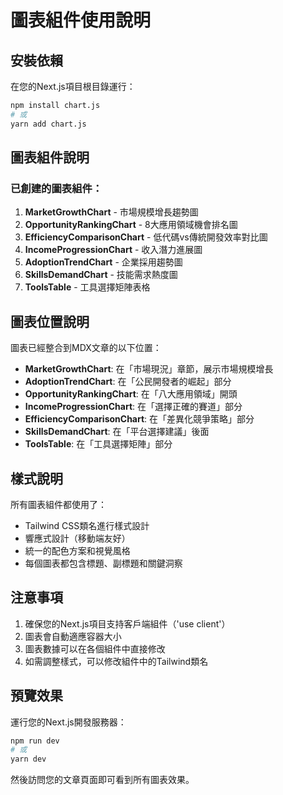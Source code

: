 # 圖表組件使用說明

## 安裝依賴

在您的Next.js項目根目錄運行：

```bash
npm install chart.js
# 或
yarn add chart.js
```

## 圖表組件說明

### 已創建的圖表組件：

1. **MarketGrowthChart** - 市場規模增長趨勢圖
2. **OpportunityRankingChart** - 8大應用領域機會排名圖
3. **EfficiencyComparisonChart** - 低代碼vs傳統開發效率對比圖
4. **IncomeProgressionChart** - 收入潛力進展圖
5. **AdoptionTrendChart** - 企業採用趨勢圖
6. **SkillsDemandChart** - 技能需求熱度圖
7. **ToolsTable** - 工具選擇矩陣表格

## 圖表位置說明

圖表已經整合到MDX文章的以下位置：

- **MarketGrowthChart**: 在「市場現況」章節，展示市場規模增長
- **AdoptionTrendChart**: 在「公民開發者的崛起」部分
- **OpportunityRankingChart**: 在「八大應用領域」開頭
- **IncomeProgressionChart**: 在「選擇正確的賽道」部分
- **EfficiencyComparisonChart**: 在「差異化競爭策略」部分
- **SkillsDemandChart**: 在「平台選擇建議」後面
- **ToolsTable**: 在「工具選擇矩陣」部分

## 樣式說明

所有圖表組件都使用了：
- Tailwind CSS類名進行樣式設計
- 響應式設計（移動端友好）
- 統一的配色方案和視覺風格
- 每個圖表都包含標題、副標題和關鍵洞察

## 注意事項

1. 確保您的Next.js項目支持客戶端組件（'use client'）
2. 圖表會自動適應容器大小
3. 圖表數據可以在各個組件中直接修改
4. 如需調整樣式，可以修改組件中的Tailwind類名

## 預覽效果

運行您的Next.js開發服務器：

```bash
npm run dev
# 或
yarn dev
```

然後訪問您的文章頁面即可看到所有圖表效果。
